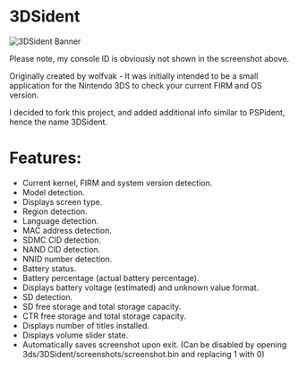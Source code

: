 # 3DSident

![3DSident Banner](http://i.imgur.com/Gxvc03d.png)

Please note, my console ID is obviously not shown in the screenshot above.

Originally created by wolfvak - It was initially intended to be a small application for the Nintendo 3DS to check your current FIRM and OS version.

I decided to fork this project, and added additional info similar to PSPident, hence the name 3DSident.

# Features:
- Current kernel, FIRM and system version detection.
- Model detection.
- Displays screen type.
- Region detection.
- Language detection.
- MAC address detection.
- SDMC CID detection.
- NAND CID detection.
- NNID number detection.
- Battery status.
- Battery percentage (actual battery percentage).
- Displays battery voltage (estimated) and unknown value format.
- SD detection.
- SD free storage and total storage capacity.
- CTR free storage and total storage capacity.
- Displays number of titles installed.
- Displays volume slider state.
- Automatically saves screenshot upon exit. (Can be disabled by opening 3ds/3DSident/screenshots/screenshot.bin and replacing 1 with 0)
